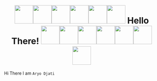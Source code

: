 <h1 align="center"><img height="60" src="https://media.giphy.com/media/nnZVYuJt9JAYw/giphy.gif"/><img height="60" src="https://media.giphy.com/media/nnZVYuJt9JAYw/giphy.gif"/><img height="60" src="https://media.giphy.com/media/nnZVYuJt9JAYw/giphy.gif"/><img height="60" src="https://media.giphy.com/media/nnZVYuJt9JAYw/giphy.gif"/><img height="60" src="https://media.giphy.com/media/nnZVYuJt9JAYw/giphy.gif"/><img height="60" src="https://media.giphy.com/media/nnZVYuJt9JAYw/giphy.gif"/> Hello There! <!--👋--> <img height="60" src="https://media.giphy.com/media/nnZVYuJt9JAYw/giphy.gif"/><img height="60" src="https://media.giphy.com/media/nnZVYuJt9JAYw/giphy.gif"/><img height="60" src="https://media.giphy.com/media/nnZVYuJt9JAYw/giphy.gif"/><img height="60" src="https://media.giphy.com/media/nnZVYuJt9JAYw/giphy.gif"/><img height="60" src="https://media.giphy.com/media/nnZVYuJt9JAYw/giphy.gif"/><img height="60" src="https://media.giphy.com/media/nnZVYuJt9JAYw/giphy.gif"/><img height="60" src="https://media.giphy.com/media/nnZVYuJt9JAYw/giphy.gif"/> </h1>

Hi There I am `Aryo Djati` 
